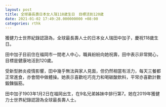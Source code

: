 ```yaml
---
layout: post
title: 全球最長壽日本女人瑞118歲生日　目標活到120歲
date: 2021-01-02 17:49:28.000000000 +08:00
categories: rthk
---
```


獲健力士世界紀錄認證為，全球最長壽人士的日本女人瑞田中加子，慶祝118歲生日。

田中加子目前住在福岡市一間老人中心，職員紛紛向她祝壽，田中表示非常開心，目標是健康地活到120歲。

受新型肺炎疫情影響，田中幾乎無法與家人見面，但仍然相當有活力，每天三餐都正常進食，亦會間中做體操。她表示喜歡吃巧克力和喝碳酸飲料，平常亦喜歡計數鍛鍊腦筋。

田中加子1903年1月2日在福岡出生，在9名兄弟姊妹中排行第7。她在2019年獲健力士世界紀錄認證為全球最長壽人士。
